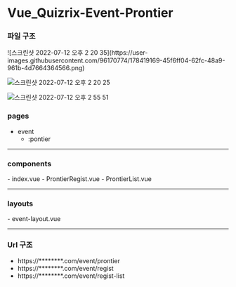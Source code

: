 # Vue_Quizrix-Event-Prontier

<h3>파일 구조 </h3>
![스크린샷 2022-07-12 오후 2 20 35](https://user-images.githubusercontent.com/96170774/178419169-45f6ff04-62fc-48a9-961b-4d7664364566.png)

![스크린샷 2022-07-12 오후 2 20 25](https://user-images.githubusercontent.com/96170774/178417920-1107ef69-a7a9-4dd9-aeb3-89c93dd2920f.png)

![스크린샷 2022-07-12 오후 2 55 51](https://user-images.githubusercontent.com/96170774/178418866-e743f466-2bf8-49a4-9da0-108de739a265.png)


<h3>pages</h3> 

  - event 
      - :pontier
<hr>
<h3>components</h3>
  - index.vue
  - ProntierRegist.vue
  - ProntierList.vue
<hr>
<h3>layouts</h3>
  - event-layout.vue
<hr>
<h3>Url 구조</h3> 
<ul>
  <li>https://********.com/event/prontier</li>
  <li>https://********.com/event/regist</li>
  <li>https://********.com/event/regist-list</li>
</ul>

